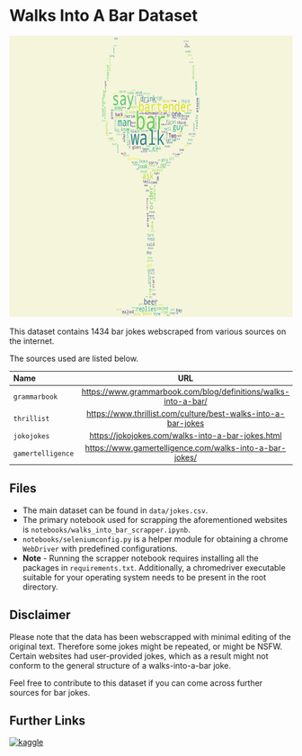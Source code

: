 # Walks Into A Bar Dataset


<img src='./data/thumbnail.png' alt='kaggle' height='500' width='800'>

This dataset contains 1434 bar jokes webscraped from various sources on the internet.

The sources used are listed below.

|   **Name**    | **URL** |
|:--------------|:-------:|
| `grammarbook`     | https://www.grammarbook.com/blog/definitions/walks-into-a-bar/ |
| `thrillist`       | https://www.thrillist.com/culture/best-walks-into-a-bar-jokes  |
| `jokojokes`       | https://jokojokes.com/walks-into-a-bar-jokes.html              |
| `gamertelligence` | https://www.gamertelligence.com/walks-into-a-bar-jokes/        |


## Files


* The main dataset can be found in `data/jokes.csv`.
* The primary notebook used for scrapping the aforementioned websites is `notebooks/walks_into_bar_scrapper.ipynb`.
* `notebooks/seleniumconfig.py` is a helper module for obtaining a chrome `WebDriver` with predefined configurations.
* **Note** - Running the scrapper notebook requires installing all the packages in `requirements.txt`. Additionally, a chromedriver executable suitable for your operating system needs to be present in the root directory.


## Disclaimer

Please note that the data has been webscrapped with minimal editing of the original text.
Therefore some jokes might be repeated, or might be NSFW. Certain websites had user-provided jokes, which as a result might not conform to the general structure of a walks-into-a-bar joke.

Feel free to contribute to this dataset if you can come across further sources for bar jokes.


## Further Links

[<img src='https://www.kaggle.com/static/images/site-logo.svg' alt='kaggle' height='40'>](https://www.kaggle.com/datasets/shiladityabasu/walks-into-a-bar-dataset)